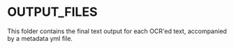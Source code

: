 # OUTPUT_FILES

This folder contains the final text output for each OCR'ed text, 
accompanied by a metadata yml file. 
